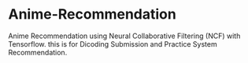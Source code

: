 # Anime-Recommendation
Anime Recommendation using Neural Collaborative Filtering (NCF) with Tensorflow. this is for Dicoding Submission and Practice System Recommendation.
